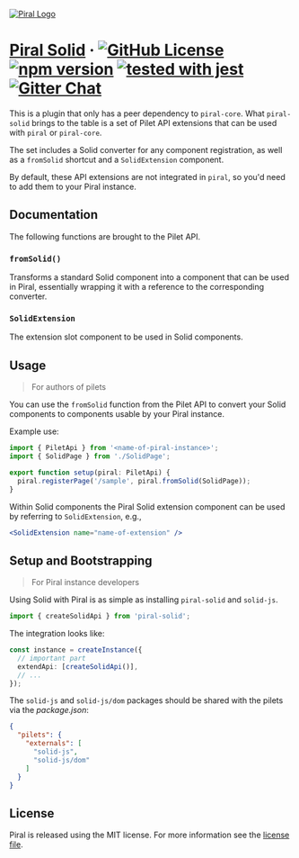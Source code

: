 [![Piral Logo](https://github.com/smapiot/piral/raw/master/docs/assets/logo.png)](https://piral.io)

# [Piral Solid](https://piral.io) &middot; [![GitHub License](https://img.shields.io/badge/license-MIT-blue.svg)](https://github.com/smapiot/piral/blob/master/LICENSE) [![npm version](https://img.shields.io/npm/v/piral-solid.svg?style=flat)](https://www.npmjs.com/package/piral-solid) [![tested with jest](https://img.shields.io/badge/tested_with-jest-99424f.svg)](https://jestjs.io) [![Gitter Chat](https://badges.gitter.im/gitterHQ/gitter.png)](https://gitter.im/piral-io/community)

This is a plugin that only has a peer dependency to `piral-core`. What `piral-solid` brings to the table is a set of Pilet API extensions that can be used with `piral` or `piral-core`.

The set includes a Solid converter for any component registration, as well as a `fromSolid` shortcut and a `SolidExtension` component.

By default, these API extensions are not integrated in `piral`, so you'd need to add them to your Piral instance.

## Documentation

The following functions are brought to the Pilet API.

### `fromSolid()`

Transforms a standard Solid component into a component that can be used in Piral, essentially wrapping it with a reference to the corresponding converter.

### `SolidExtension`

The extension slot component to be used in Solid components.

## Usage

> For authors of pilets

You can use the `fromSolid` function from the Pilet API to convert your Solid components to components usable by your Piral instance.

Example use:

```ts
import { PiletApi } from '<name-of-piral-instance>';
import { SolidPage } from './SolidPage';

export function setup(piral: PiletApi) {
  piral.registerPage('/sample', piral.fromSolid(SolidPage));
}
```

Within Solid components the Piral Solid extension component can be used by referring to `SolidExtension`, e.g.,

```jsx
<SolidExtension name="name-of-extension" />
```

## Setup and Bootstrapping

> For Piral instance developers

Using Solid with Piral is as simple as installing `piral-solid` and `solid-js`.

```ts
import { createSolidApi } from 'piral-solid';
```

The integration looks like:

```ts
const instance = createInstance({
  // important part
  extendApi: [createSolidApi()],
  // ...
});
```

The `solid-js` and `solid-js/dom` packages should be shared with the pilets via the *package.json*:

```json
{
  "pilets": {
    "externals": [
      "solid-js",
      "solid-js/dom"
    ]
  }
}
```

## License

Piral is released using the MIT license. For more information see the [license file](./LICENSE).
